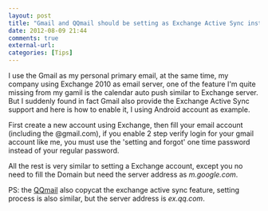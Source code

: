 ```yaml
---
layout: post
title: "Gmail and QQmail should be setting as Exchange Active Sync instead of IMAP/POP3"
date: 2012-08-09 21:44
comments: true
external-url:
categories: [Tips]
---
```

I use the Gmail as my personal primary email, at the same time, my company using Exchange 2010 as email server, one of the feature I'm quite missing from my gamil is the calendar auto push similar to Exchange server. But I suddenly found in fact Gmail also provide the Exchange Active Sync support and here is how to enable it, I using Android account as example.<!--more-->

First create a new account using Exchange, then fill your email account (including the @gmail.com), if you enable 2 step verify login for your gmail account like me, you must use the 'setting and forgot' one time password instead of your regular password.

All the rest is very similar to setting a Exchange account, except you no need to fill the Domain but need the server address as *m.google.com*.

PS: the [QQmail](http://mail.qq.com/) also copycat the exchange active sync feature, setting process is also similar, but the server address is *ex.qq.com*.